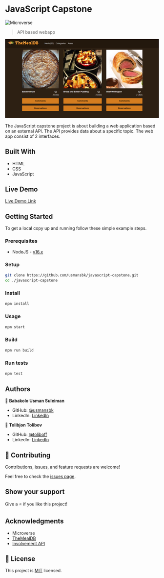 # JavaScript Capstone

![Microverse](https://img.shields.io/badge/Microverse-blueviolet)

> API based webapp

![screenshot](./app_screenshot.png)

The JavaScript capstone project is about building a web application based on an external API. The API provides data about a specific topic. The web app consist of 2 interfaces.

## Built With

- HTML
- CSS
- JavaScript

## Live Demo

[Live Demo Link](https://usmansbk.github.io/javascript-capstone)

## Getting Started

To get a local copy up and running follow these simple example steps.

### Prerequisites

- NodeJS - [v16.x](https://nodejs.org/en/)

### Setup

```bash
git clone https://github.com/usmansbk/javascript-capstone.git
cd ./javascript-capstone
```

### Install

```bash
npm install
```

### Usage

```bash
npm start
```

### Build

```bash
npm run build
```

### Run tests

```bash
npm test
```

## Authors

👤 **Babakolo Usman Suleiman**

- GitHub: [@usmansbk](https://github.com/usmansbk)
- LinkedIn: [LinkedIn](https://www.linkedin.com/in/usman-suleiman-82b444140/)

👤 **Tolibjon Tolibov**

- GitHub: [@toliboff](https://github.com/toliboff)
- LinkedIn: [LinkedIn](https://linkedin.com/in/tolibjon-tolibov/)

## 🤝 Contributing

Contributions, issues, and feature requests are welcome!

Feel free to check the [issues page](../../issues/).

## Show your support

Give a ⭐️ if you like this project!

## Acknowledgments

- Microverse
- [TheMealDB](https://www.themealdb.com/api.php)
- [Involvement API](https://www.notion.so/Involvement-API-869e60b5ad104603aa6db59e08150270)

## 📝 License

This project is [MIT](./MIT.md) licensed.
